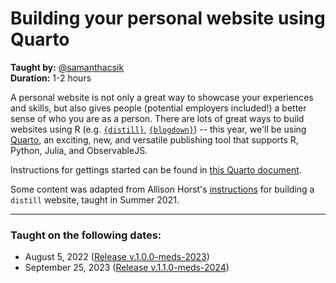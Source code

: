 # Building your personal website using Quarto
**Taught by:** [@samanthacsik](https://github.com/samanthacsik)  
**Duration:** 1-2 hours

A personal website is not only a great way to showcase your experiences and skills, but also gives people (potential employers included!) a better sense of who you are as a person. There are lots of great ways to build websites using R (e.g. [`{distill}`](https://rstudio.github.io/distill/website.html), [`{blogdown}`](https://bookdown.org/yihui/blogdown/)) -- this year, we'll be using [Quarto](https://quarto.org/docs/websites/), an exciting, new, and versatile publishing tool that supports R, Python, Julia, and ObservableJS.

Instructions for gettings started can be found in [this Quarto document](https://ucsb-meds.github.io/creating-quarto-websites/).

Some content was adapted from Allison Horst's [instructions](https://docs.google.com/document/d/1c0SZiVvp32UTJ9sK_yVjI8ou6pVdFRXsY2236tiTA1c/edit) for building a `distill` website, taught in Summer 2021.

---

### Taught on the following dates:
- August 5, 2022 ([Release v.1.0.0-meds-2023](https://github.com/UCSB-MEDS/creating-quarto-websites/releases/tag/v1.0.0-meds-2023))
- September 25, 2023 ([Release v.1.1.0-meds-2024](https://github.com/UCSB-MEDS/creating-quarto-websites/releases/tag/v1.1.0-meds-2024))



